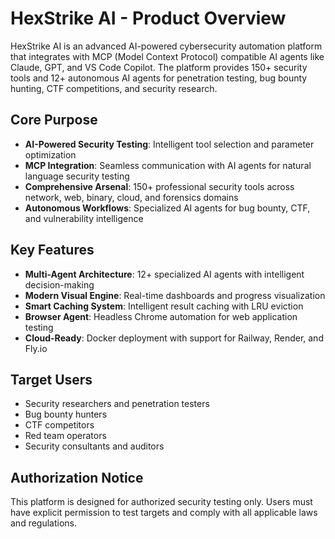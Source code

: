 # HexStrike AI - Product Overview

HexStrike AI is an advanced AI-powered cybersecurity automation platform that integrates with MCP (Model Context Protocol) compatible AI agents like Claude, GPT, and VS Code Copilot. The platform provides 150+ security tools and 12+ autonomous AI agents for penetration testing, bug bounty hunting, CTF competitions, and security research.

## Core Purpose
- **AI-Powered Security Testing**: Intelligent tool selection and parameter optimization
- **MCP Integration**: Seamless communication with AI agents for natural language security testing
- **Comprehensive Arsenal**: 150+ professional security tools across network, web, binary, cloud, and forensics domains
- **Autonomous Workflows**: Specialized AI agents for bug bounty, CTF, and vulnerability intelligence

## Key Features
- **Multi-Agent Architecture**: 12+ specialized AI agents with intelligent decision-making
- **Modern Visual Engine**: Real-time dashboards and progress visualization
- **Smart Caching System**: Intelligent result caching with LRU eviction
- **Browser Agent**: Headless Chrome automation for web application testing
- **Cloud-Ready**: Docker deployment with support for Railway, Render, and Fly.io

## Target Users
- Security researchers and penetration testers
- Bug bounty hunters
- CTF competitors
- Red team operators
- Security consultants and auditors

## Authorization Notice
This platform is designed for authorized security testing only. Users must have explicit permission to test targets and comply with all applicable laws and regulations.
